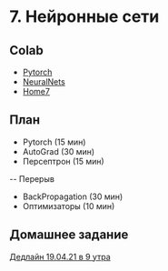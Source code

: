 # 7. Нейронные сети

## Colab
* [Pytorch](https://colab.research.google.com/github/samstikhin/ml2021/blob/master/07-NN/pytorch.ipynb)
* [NeuralNets](https://colab.research.google.com/github/samstikhin/ml2021/blob/master/07-NN/NN.ipynb)
* [Home7](https://colab.research.google.com/github/samstikhin/ml2021/blob/master/07-NN/Home7.ipynb)


## План
* Pytorch (15 мин)
* AutoGrad (30 мин)
* Персептрон (15 мин)

-- Перерыв
* BackPropagation (30 мин)
* Оптимизаторы (10 мин)


## Домашнее задание
[Дедлайн 19.04.21 в 9 утра](https://ulearn.me/course/ml/Osnovy_metrik_klassifikatsii_a49e9baa-faab-4861-8bed-c36b8f30c945)
